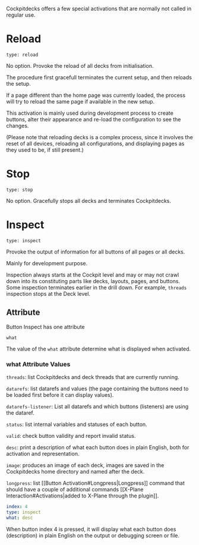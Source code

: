 Cockpitdecks offers a few special activations that are normally not called in regular use.

# Reload

`type: reload`

No option. Provoke the reload of all decks from initialisation.

The procedure first gracefull terminates the current setup, and then reloads the setup.

If a page different than the home page was currently loaded, the process will try to reload the same page if available in the new setup.

This activation is mainly used during development process to create buttons, alter their appearance and re-load the configuration to see the changes.

(Please note that reloading decks is a complex process, since it involves the reset of all devices, reloading all configurations, and displaying pages as they used to be, if still present.)

# Stop

`type: stop`

No option. Gracefully stops all decks and terminates Cockpitdecks.

# Inspect

`type: inspect`

Provoke the output of information for all buttons of all pages or all decks.

Mainly for development purpose.

Inspection always starts at the Cockpit level and may or may not crawl down into its constituting parts like decks, layouts, pages, and buttons. Some inspection terminates earlier in the drill down. For example, `threads` inspection stops at the Deck level.

## Attribute

Button Inspect has one attribute

`what`

The value of the `what` attribute determine what is displayed when activated.

### what Attribute Values

`threads`: list Cockpitdecks and deck threads that are currently running.

`datarefs`: list datarefs and values (the page containing the buttons need to be loaded first before it can display values).

`datarefs-listener`: List all datarefs and which buttons (listeners) are using the dataref.

`status`: list internal variables and statuses of each button.

`valid`: check button validity and report invalid status.

`desc`: print a description of what each button does in plain English, both for activation and representation.

`image`: produces an image of each deck, images are saved in the Cockpitdecks home directory and named after the deck.

`longpress`: list [[Button Activation#Longpress|Longpress]] command that should have a couple of additional commands [[X-Plane Interaction#Activations|added to X-Plane through the plugin]].

```Yaml
index: 4
type: inspect
what: desc
```

When button index 4 is pressed, it will display what each button does (description) in plain English on the output or debugging screen or file.
